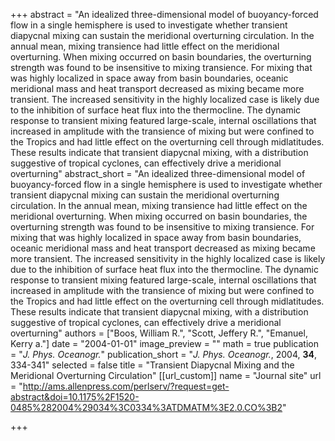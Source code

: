 +++
abstract = "An idealized three-dimensional model of buoyancy-forced flow in a single hemisphere is used to investigate whether transient diapycnal mixing can sustain the meridional overturning circulation. In the annual mean, mixing transience had little effect on the meridional overturning. When mixing occurred on basin boundaries, the overturning strength was found to be insensitive to mixing transience. For mixing that was highly localized in space away from basin boundaries, oceanic meridional mass and heat transport decreased as mixing became more transient. The increased sensitivity in the highly localized case is likely due to the inhibition of surface heat flux into the thermocline. The dynamic response to transient mixing featured large-scale, internal oscillations that increased in amplitude with the transience of mixing but were confined to the Tropics and had little effect on the overturning cell through midlatitudes. These results indicate that transient diapycnal mixing, with a distribution suggestive of tropical cyclones, can effectively drive a meridional overturning"
abstract_short = "An idealized three-dimensional model of buoyancy-forced flow in a single hemisphere is used to investigate whether transient diapycnal mixing can sustain the meridional overturning circulation. In the annual mean, mixing transience had little effect on the meridional overturning. When mixing occurred on basin boundaries, the overturning strength was found to be insensitive to mixing transience. For mixing that was highly localized in space away from basin boundaries, oceanic meridional mass and heat transport decreased as mixing became more transient. The increased sensitivity in the highly localized case is likely due to the inhibition of surface heat flux into the thermocline. The dynamic response to transient mixing featured large-scale, internal oscillations that increased in amplitude with the transience of mixing but were confined to the Tropics and had little effect on the overturning cell through midlatitudes. These results indicate that transient diapycnal mixing, with a distribution suggestive of tropical cyclones, can effectively drive a meridional overturning"
authors = ["Boos, William R.", "Scott, Jeffery R.", "Emanuel, Kerry a."]
date = "2004-01-01"
image_preview = ""
math = true
publication = "*J. Phys. Oceanogr.*"
publication_short = "*J. Phys. Oceanogr.*, 2004, **34**, 334-341"
selected = false
title = "Transient Diapycnal Mixing and the Meridional Overturning Circulation"
[[url_custom]]
   name = "Journal site"
   url = "http://ams.allenpress.com/perlserv/?request=get-abstract&doi=10.1175%2F1520-0485%282004%29034%3C0334%3ATDMATM%3E2.0.CO%3B2"


+++
